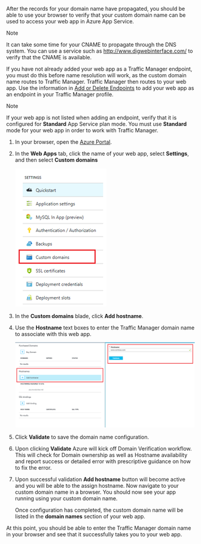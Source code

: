After the records for your domain name have propagated, you should be able to use your browser to verify that your custom domain name can be used to access your web app in Azure App Service.

> [!NOTE]
> It can take some time for your CNAME to propagate through the DNS system. You can use a service such as <a href="http://www.digwebinterface.com/">http://www.digwebinterface.com/</a> to verify that the CNAME is available.
> 
> 

If you have not already added your web app as a Traffic Manager endpoint, you must do this before name resolution will work, as the custom domain name routes to Traffic Manager. Traffic Manager then routes to your web app. Use the information in [Add or Delete Endpoints](../articles/traffic-manager/traffic-manager-endpoints.md) to add your web app as an endpoint in your Traffic Manager profile.

> [!NOTE]
> If your web app is not listed when adding an endpoint, verify that it is configured for **Standard** App Service plan mode. You must use **Standard** mode for your web app in order to work with Traffic Manager.
> 
> 

1. In your browser, open the [Azure Portal](https://portal.azure.cn).
2. In the **Web Apps** tab, click the name of your web app, select **Settings**, and then select **Custom domains**
   
    ![](./media/custom-dns-web-site/dncmntask-cname-6.png)
3. In the **Custom domains** blade, click **Add hostname**.
4. Use the **Hostname** text boxes to enter the Traffic Manager domain name to associate with this web app.
   
    ![](./media/custom-dns-web-site/dncmntask-cname-8.png)
5. Click **Validate** to save the domain name configuration.
6. Upon clicking **Validate** Azure will kick off Domain Verification workflow. This will check for Domain ownership as well as Hostname availability and report success or detailed error with prescriptive guidance on how to fix the error.    
7. Upon successful validation **Add hostname** button will become active and you will be able to the assign hostname. Now navigate to your custom domain name in a browser. You should
   now see your app running using your custom domain name. 
   
   Once configuration has completed, the custom domain name will be listed in the **domain names** section of your web app.

At this point, you should be able to enter the Traffic Manager domain name in your browser and see that it successfully takes you to your web app.

